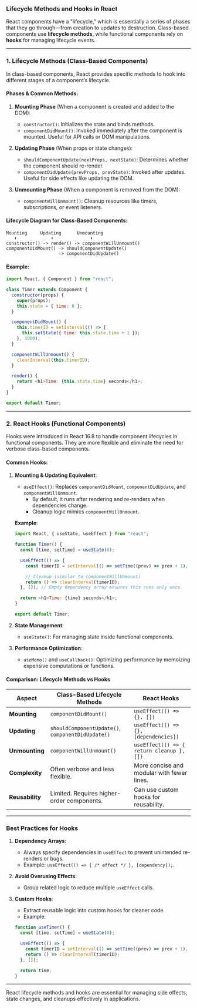 ### **Lifecycle Methods and Hooks in React**

React components have a "lifecycle," which is essentially a series of phases that they go through—from creation to updates to destruction. Class-based components use **lifecycle methods**, while functional components rely on **hooks** for managing lifecycle events.

---

### **1. Lifecycle Methods (Class-Based Components)**
In class-based components, React provides specific methods to hook into different stages of a component’s lifecycle.

#### **Phases & Common Methods:**

1. **Mounting Phase** (When a component is created and added to the DOM):
   - `constructor()`: Initializes the state and binds methods.
   - `componentDidMount()`: Invoked immediately after the component is mounted. Useful for API calls or DOM manipulations.

2. **Updating Phase** (When props or state changes):
   - `shouldComponentUpdate(nextProps, nextState)`: Determines whether the component should re-render.
   - `componentDidUpdate(prevProps, prevState)`: Invoked after updates. Useful for side effects like updating the DOM.

3. **Unmounting Phase** (When a component is removed from the DOM):
   - `componentWillUnmount()`: Cleanup resources like timers, subscriptions, or event listeners.

#### **Lifecycle Diagram for Class-Based Components**:

```plaintext
Mounting     Updating      Unmounting
   ⬇             ⬇              ⬇
constructor() -> render() -> componentWillUnmount()
componentDidMount() -> shouldComponentUpdate()
                    -> componentDidUpdate()
```

#### **Example**:
```javascript
import React, { Component } from "react";

class Timer extends Component {
  constructor(props) {
    super(props);
    this.state = { time: 0 };
  }

  componentDidMount() {
    this.timerID = setInterval(() => {
      this.setState({ time: this.state.time + 1 });
    }, 1000);
  }

  componentWillUnmount() {
    clearInterval(this.timerID);
  }

  render() {
    return <h1>Time: {this.state.time} seconds</h1>;
  }
}

export default Timer;
```

---

### **2. React Hooks (Functional Components)**
Hooks were introduced in React 16.8 to handle component lifecycles in functional components. They are more flexible and eliminate the need for verbose class-based components.

#### **Common Hooks**:
1. **Mounting & Updating Equivalent**:
   - `useEffect()`: Replaces `componentDidMount`, `componentDidUpdate`, and `componentWillUnmount`.
     - By default, it runs after rendering and re-renders when dependencies change.
     - Cleanup logic mimics `componentWillUnmount`.

   **Example**:
   ```javascript
   import React, { useState, useEffect } from "react";

   function Timer() {
     const [time, setTime] = useState(0);

     useEffect(() => {
       const timerID = setInterval(() => setTime((prev) => prev + 1), 1000);

       // Cleanup (similar to componentWillUnmount)
       return () => clearInterval(timerID);
     }, []); // Empty dependency array ensures this runs only once.

     return <h1>Time: {time} seconds</h1>;
   }

   export default Timer;
   ```

2. **State Management**:
   - `useState()`: For managing state inside functional components.

3. **Performance Optimization**:
   - `useMemo()` and `useCallback()`: Optimizing performance by memoizing expensive computations or functions.

#### **Comparison: Lifecycle Methods vs Hooks**

| **Aspect**                | **Class-Based Lifecycle Methods**            | **React Hooks**                              |
|---------------------------|----------------------------------------------|---------------------------------------------|
| **Mounting**              | `componentDidMount()`                       | `useEffect(() => {}, [])`                   |
| **Updating**              | `shouldComponentUpdate()`, `componentDidUpdate()` | `useEffect(() => {}, [dependencies])`       |
| **Unmounting**            | `componentWillUnmount()`                    | `useEffect(() => { return cleanup }, [])`   |
| **Complexity**            | Often verbose and less flexible.             | More concise and modular with fewer lines.  |
| **Reusability**           | Limited. Requires higher-order components.   | Can use custom hooks for reusability.       |

---

### **Best Practices for Hooks**
1. **Dependency Arrays**:
   - Always specify dependencies in `useEffect` to prevent unintended re-renders or bugs.
   - Example: `useEffect(() => { /* effect */ }, [dependency]);`.

2. **Avoid Overusing Effects**:
   - Group related logic to reduce multiple `useEffect` calls.

3. **Custom Hooks**:
   - Extract reusable logic into custom hooks for cleaner code.
   - Example:
   ```javascript
   function useTimer() {
     const [time, setTime] = useState(0);

     useEffect(() => {
       const timerID = setInterval(() => setTime((prev) => prev + 1), 1000);
       return () => clearInterval(timerID);
     }, []);

     return time;
   }
   ```

---

React lifecycle methods and hooks are essential for managing side effects, state changes, and cleanups effectively in applications.